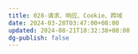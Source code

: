 ```yaml
---
title: 028-请求、响应、Cookie、跨域
date: 2024-03-28T03:47:00+08:00
updated: 2024-08-21T10:32:38+08:00
dg-publish: false
---
```

